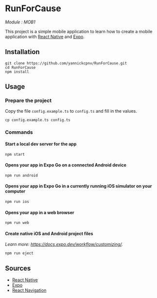 # RunForCause

_Module : MOB1_

This project is a simple mobile application to learn how to create a mobile application with
[React Native](https://reactnative.dev/) and [Expo](https://expo.io/).

## Installation

```shell
git clone https://github.com/yannickcpnv/RunForCause.git
cd RunForCause
npm install
```

## Usage

### Prepare the project

Copy the file `config.example.ts` to `config.ts` and fill in the values.

    cp config.example.ts config.ts

### Commands

#### Start a local dev server for the app

```shell
npm start
```

#### Opens your app in Expo Go on a connected Android device

```shell
npm run android
```

#### Opens your app in Expo Go in a currently running iOS simulator on your computer

```shell
npm run ios
```

#### Opens your app in a web browser

```shell
npm run web
```

#### Create native iOS and Android project files

_Learn more: https://docs.expo.dev/workflow/customizing/._

```shell
npm run eject
```

## Sources

- [React Native](https://reactnative.dev/)
- [Expo](https://expo.dev/)
- [React Navigation](https://reactnavigation.org/)
